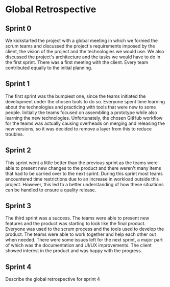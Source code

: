 # Global Retrospective

## Sprint 0

We kickstarted the project with a global meeting in which we formed the scrum teams and discussed the project's requirements imposed by the client, the vision of the project and the technologies we would use. We also discussed the project's architecture and the tasks we would have to do in the first sprint. There was a first meeting with the client. Every team contributed equally to the initial planning.

## Sprint 1

The first sprint was the bumpiest one, since the teams initiated the development under the chosen tools to do so. Everyone spent time learning about the technologies and practicing with tools that were new to some people. Initially the teams focused on assembling a prototype while also learning the new technologies. Unfortunately, the chosen GitHub workflow for the teams was actually causing overheads on merging and releasing the new versions, so it was decided to remove a layer from this to reduce troubles.

## Sprint 2

This sprint went a little better than the previous sprint as the teams were able to present new changes to the product and there weren't many items that had to be carried over to the next sprint. During this sprint most teams encountered time restrictions due to an increase in workload outside this project. However, this led to a better understanding of how these situations can be handled to ensure a quality release.

## Sprint 3

The third sprint was a success. The teams were able to present new features and the product was starting to look like the final product. Everyone was used to the scrum process and the tools used to develop the product. The teams were able to work together and help each other out when needed. There were some issues left for the next sprint, a major part of which was the documentation and UI/UX improvements. The client showed interest in the product and was happy with the progress.

## Sprint 4

Describe the global retrospective for sprint 4
